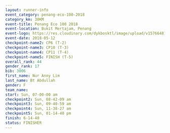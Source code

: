 ```yaml
--- 
layout: runner-info 
event_category: penang-eco-100-2018 
category_km: 30KM 
event-title: Penang Eco 100 2018 
event-location: Bukit Mertajam, Penang 
event-logo: https://res.cloudinary.com/dykbosktl/image/upload/v1576648106/Logo/Logo_lovxhg.jpg 
event-date: 2018-05-12 
checkpoint-name2: CP6 (T-2) 
checkpoint-name3: CP10 (T-3) 
checkpoint-name4: CP11 (T-4) 
checkpoint-name5: FINISH (T-5) 
overall_rank: 44
gender_rank: 17
bib: 3006
first_name: Nur Anny Lim
last_name: Bt Abdullah
gender: F
team_name: 
start: Sun, 07-00-00 am
checkpoint2: Sun, 08-42-09 am
checkpoint3: Sun, 09-40-59 am
checkpoint4: Sun, 11-38-27 am
checkpoint5: Sun, 01-14-40 pm
finish: 6-14-40
status: FINISHER
--- 
```

